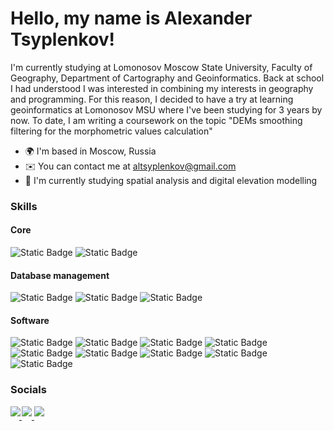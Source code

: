 # Hello, my name is Alexander Tsyplenkov!

I'm currently studying at Lomonosov Moscow State University, Faculty of Geography, Department of Cartography and Geoinformatics. Back at school I had understood I was interested in combining my interests in geography and programming. For this reason, I decided to have a try at learning geoinformatics at Lomonosov MSU where I've been studying for 3 years by now. To date, I am writing a coursework on the topic "DEMs smoothing filtering for the morphometric values calculation"

* 🌍  I'm based in Moscow, Russia
* ✉️  You can contact me at [altsyplenkov@gmail.com](mailto:altsyplenkov@gmail.com)
* 🧠  I'm currently studying spatial analysis and digital elevation modelling

### Skills
#### Core
![Static Badge](https://img.shields.io/badge/Python-%233776AB?style=for-the-badge&logo=Python&logoColor=white) 
![Static Badge](https://img.shields.io/badge/R-%232266b7?style=for-the-badge&logo=R&logoColor=white)

#### Database management
![Static Badge](https://img.shields.io/badge/PostgreSQL-%23336791?style=for-the-badge&logo=PostgreSQL&logoColor=white)
![Static Badge](https://img.shields.io/badge/PostGIS-%2347765e?style=for-the-badge)
![Static Badge](https://img.shields.io/badge/MySQL-%234479A1?style=for-the-badge&logo=MySQL&logoColor=white)

#### Software
![Static Badge](https://img.shields.io/badge/QGIS-%23589632?style=for-the-badge&logo=QGIS&logoColor=white) 
![Static Badge](https://img.shields.io/badge/ArcGIS-%230a6aca?style=for-the-badge&logo=ArcGIS&logoColor=white)
![Static Badge](https://img.shields.io/badge/Google_Earth_Engine-%234285F4?style=for-the-badge&logo=GoogleEarthEngine&logoColor=white)
![Static Badge](https://img.shields.io/badge/SAGA_GIS-%233366a4?style=for-the-badge)
![Static Badge](https://img.shields.io/badge/GRASS_GIS-%23009000?style=for-the-badge)
![Static Badge](https://img.shields.io/badge/Whitebox_Tools-%233366a4?style=for-the-badge)
![Static Badge](https://img.shields.io/badge/Agisoft_Metashape-%2301aab2?style=for-the-badge)
![Static Badge](https://img.shields.io/badge/CloudCompare-%23005c94?style=for-the-badge)
![Static Badge](https://img.shields.io/badge/SNAP-%23315458?style=for-the-badge)

### Socials
<a href="https://github.com/altsyplenkov" target="_blank">
<img src=https://img.shields.io/badge/github-black?style=for-the-badge&logo=github&logoColor=white style="margin-bottom: 5px; margin-right: -2px" />
</a>

<a href="https://t.me/MrRioba" target="_blank">
<img src=https://img.shields.io/badge/telegram-%23229ed9?style=for-the-badge&logo=telegram&logoColor=white style="margin-bottom: 5px;"" />
</a>

<a href="mailto:altsyplenkov@gmail.com" target="_blank">
<img src=https://img.shields.io/badge/gmail-%23EA4335?style=for-the-badge&logo=gmail&logoColor=white style="margin-bottom: 5px;"" />
</a>

<!---
altsyplenkov/altsyplenkov is a ✨ special ✨ repository because its `README.md` (this file) appears on your GitHub profile.
You can click the Preview link to take a look at your changes.
--->
